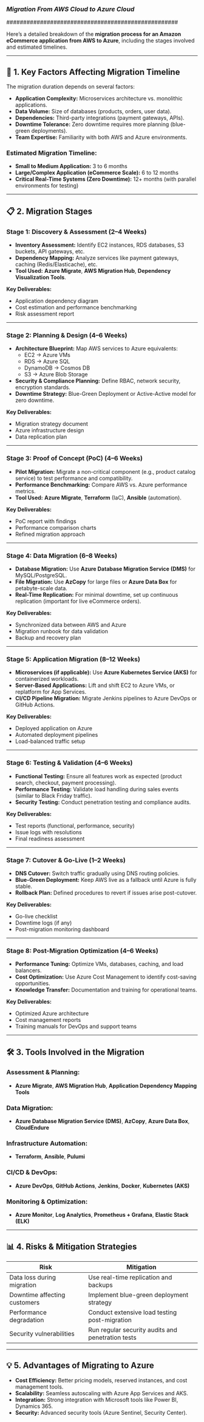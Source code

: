### ***Migration From AWS Cloud to Azure Cloud***
###################################################


Here’s a detailed breakdown of the **migration process for an Amazon eCommerce application from AWS to Azure**, including the stages involved and estimated timelines.

---

## 🚀 **1. Key Factors Affecting Migration Timeline**

The migration duration depends on several factors:

- **Application Complexity:** Microservices architecture vs. monolithic applications.
- **Data Volume:** Size of databases (products, orders, user data).
- **Dependencies:** Third-party integrations (payment gateways, APIs).
- **Downtime Tolerance:** Zero downtime requires more planning (blue-green deployments).
- **Team Expertise:** Familiarity with both AWS and Azure environments.

### **Estimated Migration Timeline:**

- **Small to Medium Application:** 3 to 6 months
- **Large/Complex Application (eCommerce Scale):** 6 to 12 months
- **Critical Real-Time Systems (Zero Downtime):** 12+ months (with parallel environments for testing)

---

## 📋 **2. Migration Stages**

### **Stage 1: Discovery & Assessment (2–4 Weeks)**

- **Inventory Assessment:** Identify EC2 instances, RDS databases, S3 buckets, API gateways, etc.
- **Dependency Mapping:** Analyze services like payment gateways, caching (Redis/Elasticache), etc.
- **Tool Used:** **Azure Migrate**, **AWS Migration Hub**, **Dependency Visualization Tools**.

**Key Deliverables:**

- Application dependency diagram
- Cost estimation and performance benchmarking
- Risk assessment report

---

### **Stage 2: Planning & Design (4–6 Weeks)**

- **Architecture Blueprint:** Map AWS services to Azure equivalents:
    - EC2 → Azure VMs
    - RDS → Azure SQL
    - DynamoDB → Cosmos DB
    - S3 → Azure Blob Storage
- **Security & Compliance Planning:** Define RBAC, network security, encryption standards.
- **Downtime Strategy:** Blue-Green Deployment or Active-Active model for zero downtime.

**Key Deliverables:**

- Migration strategy document
- Azure infrastructure design
- Data replication plan

---

### **Stage 3: Proof of Concept (PoC) (4–6 Weeks)**

- **Pilot Migration:** Migrate a non-critical component (e.g., product catalog service) to test performance and compatibility.
- **Performance Benchmarking:** Compare AWS vs. Azure performance metrics.
- **Tool Used:** **Azure Migrate**, **Terraform** (IaC), **Ansible** (automation).

**Key Deliverables:**

- PoC report with findings
- Performance comparison charts
- Refined migration approach

---

### **Stage 4: Data Migration (6–8 Weeks)**

- **Database Migration:** Use **Azure Database Migration Service (DMS)** for MySQL/PostgreSQL.
- **File Migration:** Use **AzCopy** for large files or **Azure Data Box** for petabyte-scale data.
- **Real-Time Replication:** For minimal downtime, set up continuous replication (important for live eCommerce orders).

**Key Deliverables:**

- Synchronized data between AWS and Azure
- Migration runbook for data validation
- Backup and recovery plan

---

### **Stage 5: Application Migration (8–12 Weeks)**

- **Microservices (if applicable):** Use **Azure Kubernetes Service (AKS)** for containerized workloads.
- **Server-Based Applications:** Lift and shift EC2 to Azure VMs, or replatform for App Services.
- **CI/CD Pipeline Migration:** Migrate Jenkins pipelines to Azure DevOps or GitHub Actions.

**Key Deliverables:**

- Deployed application on Azure
- Automated deployment pipelines
- Load-balanced traffic setup

---

### **Stage 6: Testing & Validation (4–6 Weeks)**

- **Functional Testing:** Ensure all features work as expected (product search, checkout, payment processing).
- **Performance Testing:** Validate load handling during sales events (similar to Black Friday traffic).
- **Security Testing:** Conduct penetration testing and compliance audits.

**Key Deliverables:**

- Test reports (functional, performance, security)
- Issue logs with resolutions
- Final readiness assessment

---

### **Stage 7: Cutover & Go-Live (1–2 Weeks)**

- **DNS Cutover:** Switch traffic gradually using DNS routing policies.
- **Blue-Green Deployment:** Keep AWS live as a fallback until Azure is fully stable.
- **Rollback Plan:** Defined procedures to revert if issues arise post-cutover.

**Key Deliverables:**

- Go-live checklist
- Downtime logs (if any)
- Post-migration monitoring dashboard

---

### **Stage 8: Post-Migration Optimization (4–6 Weeks)**

- **Performance Tuning:** Optimize VMs, databases, caching, and load balancers.
- **Cost Optimization:** Use Azure Cost Management to identify cost-saving opportunities.
- **Knowledge Transfer:** Documentation and training for operational teams.

**Key Deliverables:**

- Optimized Azure architecture
- Cost management reports
- Training manuals for DevOps and support teams

---

## 🛠️ **3. Tools Involved in the Migration**

### **Assessment & Planning:**

- **Azure Migrate**, **AWS Migration Hub**, **Application Dependency Mapping Tools**

### **Data Migration:**

- **Azure Database Migration Service (DMS)**, **AzCopy**, **Azure Data Box**, **CloudEndure**

### **Infrastructure Automation:**

- **Terraform**, **Ansible**, **Pulumi**

### **CI/CD & DevOps:**

- **Azure DevOps**, **GitHub Actions**, **Jenkins**, **Docker**, **Kubernetes (AKS)**

### **Monitoring & Optimization:**

- **Azure Monitor**, **Log Analytics**, **Prometheus + Grafana**, **Elastic Stack (ELK)**

---

## 📊 **4. Risks & Mitigation Strategies**

| **Risk** | **Mitigation** |
| --- | --- |
| Data loss during migration | Use real-time replication and backups |
| Downtime affecting customers | Implement blue-green deployment strategy |
| Performance degradation | Conduct extensive load testing post-migration |
| Security vulnerabilities | Run regular security audits and penetration tests |

---

## 💡 **5. Advantages of Migrating to Azure**

- **Cost Efficiency:** Better pricing models, reserved instances, and cost management tools.
- **Scalability:** Seamless autoscaling with Azure App Services and AKS.
- **Integration:** Strong integration with Microsoft tools like Power BI, Dynamics 365.
- **Security:** Advanced security tools (Azure Sentinel, Security Center).